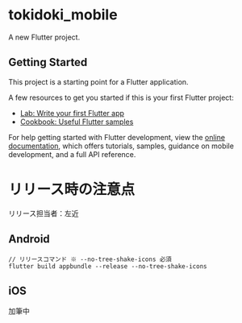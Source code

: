 # tokidoki_mobile

A new Flutter project.

## Getting Started

This project is a starting point for a Flutter application.

A few resources to get you started if this is your first Flutter project:

- [Lab: Write your first Flutter app](https://docs.flutter.dev/get-started/codelab)
- [Cookbook: Useful Flutter samples](https://docs.flutter.dev/cookbook)

For help getting started with Flutter development, view the
[online documentation](https://docs.flutter.dev/), which offers tutorials,
samples, guidance on mobile development, and a full API reference.

# リリース時の注意点
リリース担当者：左近

## Android
```
// リリースコマンド ※ --no-tree-shake-icons 必須
flutter build appbundle --release --no-tree-shake-icons
```
## iOS
加筆中